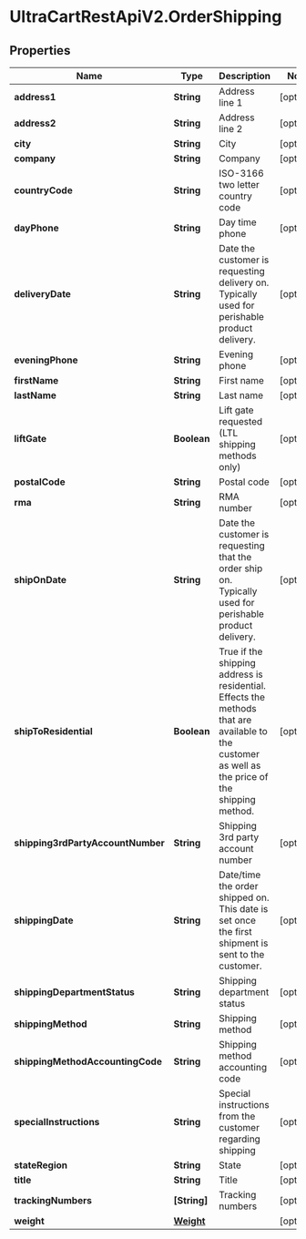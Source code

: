 # UltraCartRestApiV2.OrderShipping

## Properties
Name | Type | Description | Notes
------------ | ------------- | ------------- | -------------
**address1** | **String** | Address line 1 | [optional] 
**address2** | **String** | Address line 2 | [optional] 
**city** | **String** | City | [optional] 
**company** | **String** | Company | [optional] 
**countryCode** | **String** | ISO-3166 two letter country code | [optional] 
**dayPhone** | **String** | Day time phone | [optional] 
**deliveryDate** | **String** | Date the customer is requesting delivery on.  Typically used for perishable product delivery. | [optional] 
**eveningPhone** | **String** | Evening phone | [optional] 
**firstName** | **String** | First name | [optional] 
**lastName** | **String** | Last name | [optional] 
**liftGate** | **Boolean** | Lift gate requested (LTL shipping methods only) | [optional] 
**postalCode** | **String** | Postal code | [optional] 
**rma** | **String** | RMA number | [optional] 
**shipOnDate** | **String** | Date the customer is requesting that the order ship on.  Typically used for perishable product delivery. | [optional] 
**shipToResidential** | **Boolean** | True if the shipping address is residential.  Effects the methods that are available to the customer as well as the price of the shipping method. | [optional] 
**shipping3rdPartyAccountNumber** | **String** | Shipping 3rd party account number | [optional] 
**shippingDate** | **String** | Date/time the order shipped on.  This date is set once the first shipment is sent to the customer. | [optional] 
**shippingDepartmentStatus** | **String** | Shipping department status | [optional] 
**shippingMethod** | **String** | Shipping method | [optional] 
**shippingMethodAccountingCode** | **String** | Shipping method accounting code | [optional] 
**specialInstructions** | **String** | Special instructions from the customer regarding shipping | [optional] 
**stateRegion** | **String** | State | [optional] 
**title** | **String** | Title | [optional] 
**trackingNumbers** | **[String]** | Tracking numbers | [optional] 
**weight** | [**Weight**](Weight.md) |  | [optional] 


